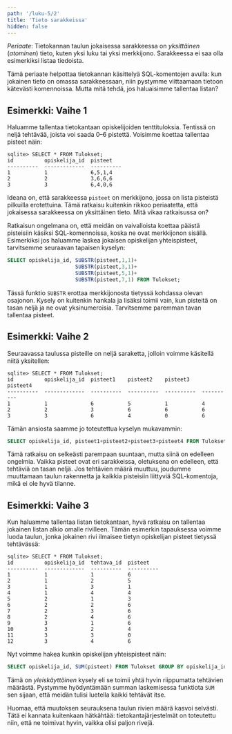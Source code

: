 ```yaml
---
path: '/luku-5/2'
title: 'Tieto sarakkeissa'
hidden: false
---
```


*Periaate*:
Tietokannan taulun jokaisessa sarakkeessa on
_yksittäinen_ (_atominen_) tieto,
kuten yksi luku tai yksi merkkijono.
Sarakkeessa ei saa olla esimerkiksi listaa tiedoista.

Tämä periaate helpottaa tietokannan käsittelyä
SQL-komentojen avulla:
kun jokainen tieto on omassa sarakkeessaan,
niin pystymme viittaamaan tietoon kätevästi komennoissa.
Mutta mitä tehdä, jos haluaisimme tallentaa listan?

## Esimerkki: Vaihe 1

Haluamme tallentaa tietokantaan opiskelijoiden tenttituloksia.
Tentissä on neljä tehtävää, joista voi saada 0–6 pistettä.
Voisimme koettaa tallentaa pisteet näin:

```x
sqlite> SELECT * FROM Tulokset;
id          opiskelija_id  pisteet   
----------  -------------  ----------
1           1              6,5,1,4   
2           2              3,6,6,6   
3           3              6,4,0,6  
```

Ideana on, että sarakkeessa `pisteet` on merkkijono,
jossa on lista pisteistä pilkuilla erotettuina.
Tämä ratkaisu kuitenkin rikkoo periaatetta, että jokaisessa sarakkeessa
on yksittäinen tieto. Mitä vikaa ratkaisussa on?

Ratkaisun ongelmana on, että meidän on vaivalloista koettaa
päästä pisteisiin käsiksi SQL-komennoissa,
koska ne ovat merkkijonon sisällä.
Esimerkiksi jos haluamme laskea jokaisen opiskelijan yhteispisteet,
tarvitsemme seuraavan tapaisen kyselyn:

```sql
SELECT opiskelija_id, SUBSTR(pisteet,1,1)+
                      SUBSTR(pisteet,3,1)+
                      SUBSTR(pisteet,5,1)+
                      SUBSTR(pisteet,7,1) FROM Tulokset;
```

Tässä funktio `SUBSTR` erottaa merkkijonosta tietyssä kohdassa
olevan osajonon.
Kysely on kuitenkin hankala ja lisäksi toimii vain,
kun pisteitä on tasan neljä ja ne ovat yksinumeroisia.
Tarvitsemme paremman tavan tallentaa pisteet.

## Esimerkki: Vaihe 2

Seuraavassa taulussa pisteille on neljä saraketta,
jolloin voimme käsitellä niitä yksitellen:

```x
sqlite> SELECT * FROM Tulokset;
id          opiskelija_id  pisteet1    pisteet2    pisteet3    pisteet4  
----------  -------------  ----------  ----------  ----------  ----------
1           1              6           5           1           4         
2           2              3           6           6           6         
3           3              6           4           0           6     
```

Tämän ansiosta saamme jo toteutettua kyselyn mukavammin:

```sql
SELECT opiskelija_id, pisteet1+pisteet2+pisteet3+pisteet4 FROM Tulokset;
```

Tämä ratkaisu on selkeästi parempaan suuntaan,
mutta siinä on edelleen ongelmia.
Vaikka pisteet ovat eri sarakkeissa,
oletuksena on edelleen, että tehtäviä on tasan neljä.
Jos tehtävien määrä muuttuu, joudumme muuttamaan taulun rakennetta
ja kaikkia pisteisiin liittyviä SQL-komentoja, mikä ei ole hyvä tilanne.

## Esimerkki: Vaihe 3

Kun haluamme tallentaa listan tietokantaan, hyvä ratkaisu on tallentaa
jokainen listan alkio omalle rivilleen.
Tämän esimerkin tapauksessa voimme luoda taulun,
jonka jokainen rivi ilmaisee tietyn opiskelijan pisteet tietyssä tehtävässä:

```x
sqlite> SELECT * FROM Tulokset;
id          opiskelija_id  tehtava_id  pisteet   
----------  -------------  ----------  ----------
1           1              1           6         
2           1              2           5         
3           1              3           1         
4           1              4           4         
5           2              1           3         
6           2              2           6         
7           2              3           6         
8           2              4           6         
9           3              1           6         
10          3              2           4         
11          3              3           0         
12          3              4           6
```

Nyt voimme hakea kunkin opiskelijan yhteispisteet näin:

```sql
SELECT opiskelija_id, SUM(pisteet) FROM Tulokset GROUP BY opiskelija_id;
```

Tämä on _yleiskäyttöinen_ kysely eli se toimii yhtä hyvin
riippumatta tehtävien määrästä.
Pystymme hyödyntämään summan laskemisessa funktiota `SUM`
sen sijaan, että meidän tulisi luetella kaikki tehtävät itse.

Huomaa, että muutoksen seurauksena taulun rivien määrä kasvoi selvästi.
Tätä ei kannata kuitenkaan hätkähtää:
tietokantajärjestelmät on toteutettu niin,
että ne toimivat hyvin, vaikka olisi paljon rivejä.
